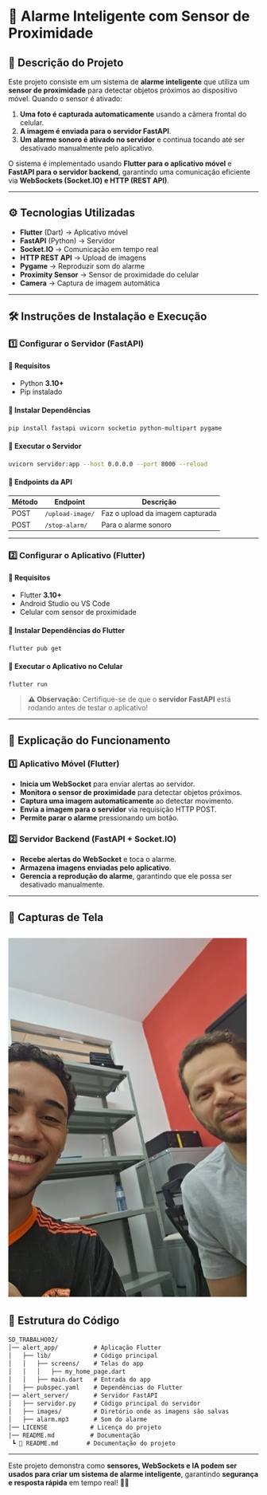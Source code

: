 # 🚨 Alarme Inteligente com Sensor de Proximidade

## 📌 Descrição do Projeto
Este projeto consiste em um sistema de **alarme inteligente** que utiliza um **sensor de proximidade** para detectar objetos próximos ao dispositivo móvel. Quando o sensor é ativado:

1. **Uma foto é capturada automaticamente** usando a câmera frontal do celular.
2. **A imagem é enviada para o servidor FastAPI**.
3. **Um alarme sonoro é ativado no servidor** e continua tocando até ser desativado manualmente pelo aplicativo.

O sistema é implementado usando **Flutter para o aplicativo móvel** e **FastAPI para o servidor backend**, garantindo uma comunicação eficiente via **WebSockets (Socket.IO) e HTTP (REST API)**.

---

## ⚙️ Tecnologias Utilizadas
- **Flutter** (Dart) → Aplicativo móvel
- **FastAPI** (Python) → Servidor
- **Socket.IO** → Comunicação em tempo real
- **HTTP REST API** → Upload de imagens
- **Pygame** → Reproduzir som do alarme
- **Proximity Sensor** → Sensor de proximidade do celular
- **Camera** → Captura de imagem automática

---

## 🛠️ Instruções de Instalação e Execução

### **1️⃣ Configurar o Servidor (FastAPI)**
#### **📌 Requisitos**
- Python **3.10+**
- Pip instalado

#### **📌 Instalar Dependências**
```bash
pip install fastapi uvicorn socketio python-multipart pygame
```

#### **📌 Executar o Servidor**
```bash
uvicorn servidor:app --host 0.0.0.0 --port 8000 --reload
```

#### **📌 Endpoints da API**
| Método | Endpoint            | Descrição |
|--------|--------------------|------------|
| POST   | `/upload-image/`   | Faz o upload da imagem capturada |
| POST   | `/stop-alarm/`     | Para o alarme sonoro |

---

### **2️⃣ Configurar o Aplicativo (Flutter)**
#### **📌 Requisitos**
- Flutter **3.10+**
- Android Studio ou VS Code
- Celular com sensor de proximidade

#### **📌 Instalar Dependências do Flutter**
```bash
flutter pub get
```

#### **📌 Executar o Aplicativo no Celular**
```bash
flutter run
```

> **⚠️ Observação:** Certifique-se de que o **servidor FastAPI** está rodando antes de testar o aplicativo!

---

## 📡 Explicação do Funcionamento
### **1️⃣ Aplicativo Móvel (Flutter)**
- **Inicia um WebSocket** para enviar alertas ao servidor.
- **Monitora o sensor de proximidade** para detectar objetos próximos.
- **Captura uma imagem automaticamente** ao detectar movimento.
- **Envia a imagem para o servidor** via requisição HTTP POST.
- **Permite parar o alarme** pressionando um botão.

### **2️⃣ Servidor Backend (FastAPI + Socket.IO)**
- **Recebe alertas do WebSocket** e toca o alarme.
- **Armazena imagens enviadas pelo aplicativo**.
- **Gerencia a reprodução do alarme**, garantindo que ele possa ser desativado manualmente.

---

## 📸 Capturas de Tela

![Imagem de Exemplo](alert_server/images/CAP237331591145893780.jpg)
---

## 📂 Estrutura do Código
```
SD_TRABALHO02/
│── alert_app/          # Aplicação Flutter
│   ├── lib/            # Código principal
│   │   ├── screens/    # Telas do app
│   │   │   ├── my_home_page.dart
│   │   ├── main.dart   # Entrada do app
│   ├── pubspec.yaml    # Dependências do Flutter
│── alert_server/       # Servidor FastAPI
│   ├── servidor.py     # Código principal do servidor
│   ├── images/         # Diretório onde as imagens são salvas
│   ├── alarm.mp3       # Som do alarme
│── LICENSE            # Licença do projeto
│── README.md          # Documentação
 ┗ 📜 README.md        # Documentação do projeto
```

---

Este projeto demonstra como **sensores, WebSockets e IA podem ser usados para criar um sistema de alarme inteligente**, garantindo **segurança e resposta rápida** em tempo real! 🚀🔥


